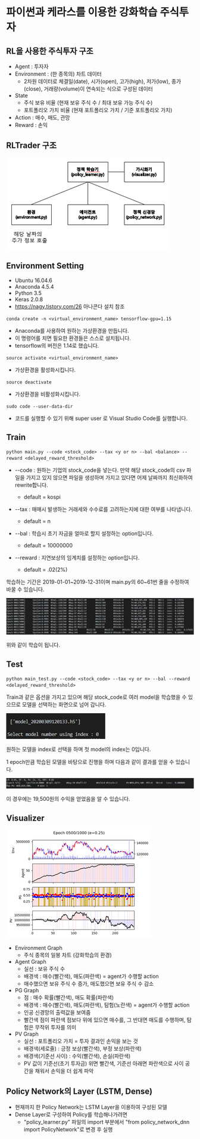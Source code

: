 # 파이썬과 케라스를 이용한 강화학습 주식투자

## RL을 사용한 주식투자 구조

- Agent : 투자자
- Environment : (한 종목의) 차트 데이터
  - 2차원 데이터로 체결일(date), 시가(open), 고가(high), 저가(low), 종가(close), 거래량(volume)이 연속되는 식으로 구성된 데이터
- State
  - 주식 보유 비율 (현재 보유 주식 수 / 최대 보유 가능 주식 수)
  - 포트폴리오 가치 비율 (현재 포트폴리오 가치 / 기준 포트폴리오 가치)
- Action : 매수, 매도, 관망
- Reward : 손익

## RLTrader 구조

![rltrader](./img/rltraders.png)

## Environment Setting

- Ubuntu 16.04.6
- Anaconda 4.5.4
- Python 3.5
- Keras 2.0.8
- https://nagy.tistory.com/26 아나콘다 설치 참조

`conda create -n <virtual_environment_name> tensorflow-gpu=1.15`

- Anaconda를 사용하여 원하는 가상환경을 만듭니다.
- 이 명령어를 치면 필요한 환경들은 스스로 설치됩니다.
- tensorflow의 버전은 1.14로 했습니다.

`source activate <virtual_environment_name>`

- 가상환경을 활성화시킵니다.

`source deactivate`

- 가상환경을 비활성화시킵니다.

`sudo code --user-data-dir`

- 코드를 실행할 수 있기 위해 super user 로 Visual Studio Code를 실행합니다.

## Train

`python main.py --code <stock_code> --tax <y or n> --bal <balance> --reward <delayed_reward_threshold>`

- --code : 원하는 기업의 stock_code을 넣는다. 만약 해당 stock_code의 csv 파일을 가지고 있지 않으면 파일을 생성하며 가지고 있다면 어제 날짜까지 최신화하여 rewrite합니다. 
  - default = kospi

- --tax : 매매시 발생하는 거래세와 수수료를 고려하는지에 대한 여부를 나타냅니다.
  - default = n

- --bal : 학습시 초기 자금을 얼마로 할지 설정하는 option입니다.
  - default = 10000000
- --reward : 지연보상의 임계치를 설정하는 option입니다.
  - default = .02(2%)

학습하는 기간은 2019-01-01~2019-12-31이며 main.py의 60~61번 줄을 수정하여 바꿀 수 있습니다.

![train](./img/train.png)

위와 같이 학습이 됩니다.

## Test

`python main_test.py --code <stock_code> --tax <y or n> --bal --reward <delayed_reward_threshold>`

Train과 같은 옵션을 가지고 있으며 해당 stock_code로 여러 model을 학습했을 수 있으므로 모델을 선택하는 화면으로 넘어 갑니다.

![test1](./img/test1.png)

원하는 모델을 index로 선택을 하며 첫 model의 index는 0입니다.



1 epoch만큼 학습된 모델을 바탕으로 진행을 하며 다음과 같이 결과를 얻을 수 있습니다.

![test2](./img/test2.png)

이 경우에는 19,500원의 수익을 얻었음을 알 수 있습니다.

## Visualizer

![visual.png](./img/visual.png)

- Environment Graph
  - 주식 종목의 일봉 차트 (강화학습의 환경)
- Agent Graph
  - 실선 : 보유 주식 수
  - 배경색 : 매수(빨간색), 매도(파란색) = agent가 수행할 action
  - 매수했으면 보유 주식 수 증가, 매도했으면 보유 주식 수 감소
- PG Graph
  - 점 : 매수 확률(빨간색), 매도 확률(파란색)
  - 배경색 : 매수(빨간색), 매도(파란색), 탐험(노란색) = agent가 수행할 action
  - 인공 신경망의 출력값을 보여줌
  - 빨간색 점이 파란색 점보다 위에 있으면 매수를, 그 반대면 매도를 수행하며, 탐험은 무작위 투자를 의미
- PV Graph
  - 실선 : 포트폴리오 가치 = 투자 결과인 손익을 보는 것
  - 배경색(세로줄) : 긍정 보상(빨간색), 부정 보상(파란색)
  - 배경색(기준선 사이) : 수익(빨간색), 손실(파란색)
  - PV 값이 기준선(초기 투자금) 위면 빨간색, 기준선 아래면 파란색으로 사이 공간을 채워서 손익을 더 쉽게 파악



## Policy Network의 Layer (LSTM, Dense)

- 현재까지 한 Policy Network는 LSTM Layer을 이용하여 구성된 모델
- Dense Layer로 구성하여 Policy를 학습해나가려면
  - "policy_learner.py" 파일의 import 부분에서
    "from policy_network_dnn import PolicyNetwork"로 변경 후 실행

